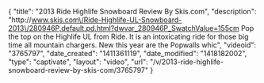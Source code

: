 {
    "title": "2013 Ride Highlife Snowboard Review By Skis.com",
    "description": "http:\/\/www.skis.com\/Ride-Highlife-UL-Snowboard-2013\/280946P,default,pd.html?dwvar_280946P_SwatchValue=155cm  Pop the top on the Highlife UL from Ride. It is an intoxicating ride for those big time all mountain chargers. New this year are the Popwalls whic",
    "videoid": "3765797",
    "date_created": "1411361119",
    "date_modified": "1418182002",
    "type": "captivate",
    "layout": "video",
    "url": "\/v\/2013-ride-highlife-snowboard-review-by-skis-com\/3765797"
}